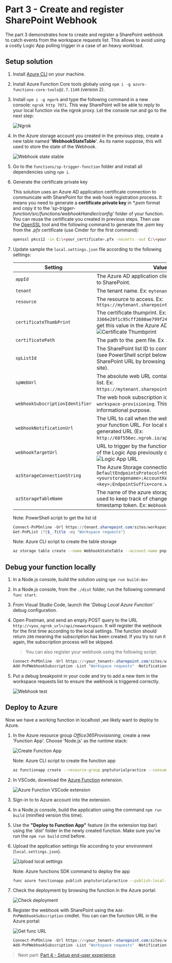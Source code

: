 # Part 3 - Create and register SharePoint Webhook

The part 3 demonstrates how to create and register a SharePoint webhook to catch events from the workspace requests list. This allows to avoid using a costly Logic App polling trigger in a case of an heavy workload.

## Setup solution

1. Install [Azure CLI](https://docs.microsoft.com/en-us/cli/azure/install-azure-cli-windows?view=azure-cli-latest) on your machine. 

1. Install Azure Function Core tools globaly using `npm i -g azure-functions-core-tools@2.7.1149` (version 2).

1. Install `npm i -g ngork` and type the following command in a new console: `ngrok http 7071`. This way SharePoint will be able to reply to your local function via the ngrok proxy. Let the console run and go to the next step:

    ![Ngrok](../images/ngrok.png)

1. In the Azure storage account you created in the previous step, create a new table named '**WebhookStateTable**'. As its name suppose, this will used to store the state of the Webhook.

    ![Webhook state stable](../images/webhook_statetable.png)

1. Go to the `functions/sp-trigger-function` folder and install all dependencies using `npm i`.

1. Generate the certificate private key

    This solution uses an Azure AD application certificate connection to communicate with SharePoint for the web hook registration process. It means you need to generate a **certificate private key** in _*.pem_ format and copy it to the _'sp-trigger-function/src/functions/webhookHandler/config'_ folder of your function. You can reuse the certificate you created in previous steps. Then use the [OpenSSL](https://wiki.openssl.org/index.php/Binaries) tool and the following command to generate the _.pem_ key from the _.pfx_ certificate (use Cmder for the first command):

    ```bash
    openssl pkcs12 -in C:\<your_certificate>.pfx -nocerts -out C:\<your_certificate>.pem -nodes
    ```

1. Update sample the `local.settings.json` file according to the following settings: 

    | Setting | Value |
    | ------- | ----- |
    | `appId` | The Azure AD application client ID used to connect to SharePoint.
    | `tenant` | The tenant name. Ex: `mytenant`.
    | `resource` | The resource to access. Ex: `https://mytenant.sharepoint.com`
    | `certificateThumbPrint` | The certificate thumprint. Ex: `3366e28f1c95cff2680ae799f248e448f8655134`. You can get this value in the Azure AD Application: <br> ![Certificate Thumbprint](../images/certificate_thumbprint.png)
    | `certificatePath` | The path to the .pem file. Ex `.\\config\\key.pem`.
    | `spListId` | The SharePoint list ID to connect to for webhook. (see PowerShell script below or grab it from the SharePoint URL by browsing the list directly in your site).
    | `spWebUrl` | The absolute web URL containing the SharePoint list. Ex: `https://mytenant.sharepoint.com/sites/workspaces`.
    | `webhookSubscriptionIdentifier` | The web hook subscription identifier. Ex: `pnp-workspace-provisioning`. This value is just here as an informational purpose. 
    | `webhookNotificationUrl` | The URL to call when the webhook fires. Typically your function URL. For local scenario, use the **ngrok** generated URL (Ex: `http://68f556ec.ngrok.io/api/webhookhandler`)
    | `webhookTargetUrl` | URL to trigger by the function. This will be the URL of the Logic App previously created. ![Logic App URL](../images/logic_app_url.png)
    | `azStorageConnectionString` | The Azure Storage connection string. Ex: `DefaultEndpointsProtocol=https;AccountName=<yourstoragename>;AccountKey=<key>;EndpointSuffix=core.windows.net`.
    | `azStorageTableName` | The name of the azure storage table. This table is used to keep track of changes in the list using a timestamp token. Ex: `WebhookStateTable`.

    Note: PowerShell script to get the list id
    ```PowerShell
    Connect-PnPOnline -Url https://tenant.sharepoint.com/sites/workspaces
    Get-PnPList |?{$_.Title -eq "Workspace requests"}
    ```

    Note: Azure CLI script to create the table storage
    ```bash
    az storage table create --name WebhookStateTable --account-name pnptutorialpractice
    ```

## Debug your function locally

1. In a Node.js console, build the solution using `npm run build:dev`

1. In a Node.js console, from the `./dist` folder, run the following command `func start`.

1. From Visual Studio Code, launch the *'Debug Local Azure Function'* debug configuration.

1. Open Postman, and send an empty POST query to the URL `http://<you_ngrok_url>/api/newworkspace`. It will register the webhook for the first time according to the local settings. The function should return `200` meaning the subscription has been created. If you try to run it again, the subscription process will be skipped.

    > You can also register your webhook using the following script:

    ```PowerShell
    Connect-PnPOnline -Url https://<your_tenant>.sharepoint.com/sites/workspaces -UseWebLogin
    Add-PnPWebhookSubscription -List "Workspace requests" -NotificationUrl http://<you_ngrok_url>/api/webhookhandler
    ```

1. Put a debug breakpoint in your code and try to add a new item in the workspace requests list to ensure the webhook is triggered correctly.

    ![Webhook test](../images/webhook_test.png)

## Deploy to Azure

Now we have a working function in localhost ,we likely want to deploy to Azure.

1. In the Azure resource group _Office365Provisioning_, create a new 'Function App'. Choose 'Node.js' as the runtime stack:

    ![Create Function App](../images/create_func.png)

    Note: Azure CLI script to create the function app
    ```bash
    az functionapp create --resource-group pnptutorialpractice --consumption-plan-location canadaeast --name pnptutorialpractice --storage-account  pnptutorialpractice --runtime node
    ```

1. In VSCode, download the [Azure Function](https://code.visualstudio.com/tutorials/functions-extension/getting-started) extension.

    ![Azure Function VSCode extension](../images/az_func_ext.png)

1. Sign-in to to Azure account into the extension.
1. In a Node.js console, build the application using the command `npm run build` (minified version this time).
1. Use the **"Deploy to Function App"** feature (in the extension top bar) using the *'dist'* folder in the newly created function. Make sure you've run the `npm run build` cmd before.
1. Upload the application settings file according to your environment (`local.settings.json`).

    ![Upload local settings](../images/upload_settings.png)

    Note: Azure functions SDK command to deploy the app
    ```bash
    func azure functionapp publish pnptutorialpractice --publish-local-settings -i --overwrite-settings -y
    ```

1. Check the deployment by browsing the function in the Azure portal:

    ![Check deployment](../images/check_deploy.png)

1. Register the webhook with SharePoint using the `Add-PnPWebhookSubscription` cmdlet. You can can the function URL in the Azure portal:

    ![Get func URL](../images/get_func_url.png)
    ```PowerShell
    Connect-PnPOnline -Url https://<your_tenant>.sharepoint.com/sites/workspaces
    Add-PnPWebhookSubscription -List "Workspace requests" -NotificationUrl https://<you_func_name>.azurewebsites.net/api/webhookhandler
    ```

> Next part: [Part 4 - Setup end-user experience](./PART4.md)

